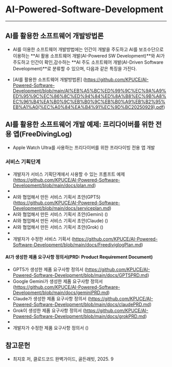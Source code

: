 # AI-Powered-Software-Development
***
## AI를 활용한 소프트웨어 개발방법론
* AI를 이용한 소프트웨어 개발방법에는 인간이 개발을 주도하고 AI를 보조수단으로 이용하는 **AI 활용 소프트웨어 개발(AI-Powered SW Development)**와 AI가 주도하고 인간이 확인,감수하는 **AI 주도 소프트웨어 개발(AI-Driven Software Development)**로 분류할 수 있으며, 다음과 같은 특징을 가진다.
  
* [AI를 활용한 소프트웨어 개발방법론] (https://github.com/KPUCE/AI-Powered-Software-Development/blob/main/AI%EB%A5%BC%ED%99%9C%EC%9A%A9%ED%95%9C%EC%86%8C%ED%94%84%ED%8A%B8%EC%9B%A8%EC%96%B4%EA%B0%9C%EB%B0%9C%EB%B0%A9%EB%B2%95%EB%A1%A0(%EC%A0%84%EA%B4%91%EC%9D%BC20250929).pdf)

## AI를 활용한 소프트웨어 개발 예제: 프리다이버를 위한 전용 앱(FreeDivingLog)
* Apple Watch Ultra를 사용하는 프리다이버를 위한 프라다이빙 전용 앱 개발
  
### 서비스 기획단계
* 개발자가 서비스 기획단계에서 사용할 수 있는 프롬프트 예제 (https://github.com/KPUCE/AI-Powered-Software-Development/blob/main/docs/plan.md)
*
* AI와 협업해서 만든 서비스 기획서 초안(GPT5) (https://github.com/KPUCE/AI-Powered-Software-Development/blob/main/docs/serviceplan.md)
* AI와 협업해서 만든 서비스 기획서 초안(Gemini) ()
* AI와 협업해서 만든 서비스 기획서 초안(Claude) ()
* AI와 협업해서 만든 서비스 기획서 초안(Grok) ()
* 
* 개발자가 수정한 서비스 기획서 (https://github.com/KPUCE/AI-Powered-Software-Development/blob/main/docs/FreediviglogPlan.md)

#### AI가 생성한 제품 요구사항 정의서(PRD: Product Requirement Document)
 * GPT5가 생성한 제품 요구사항 정의서 (https://github.com/KPUCE/AI-Powered-Software-Development/blob/main/docs/GPT5PRD.md)
 * Google Gemini가 생성한 제품 요구사항 정의서 (https://github.com/KPUCE/AI-Powered-Software-Development/blob/main/docs/geminiPRD.md)
 * Claude가 생성한 제품 요구사항 정의서 (https://github.com/KPUCE/AI-Powered-Software-Development/blob/main/docs/claudePRD.md)
 * Grok이 생성한 제품 요구사항 정의서 (https://github.com/KPUCE/AI-Powered-Software-Development/blob/main/docs/grokPRD.md)
 * 
 * 개발자가 수정한 제품 요구사항 정의서 ()

   
## 참고문헌
   * 최지호 저, 클로드코드 완벽가이드, 골든래빗, 2025. 9
